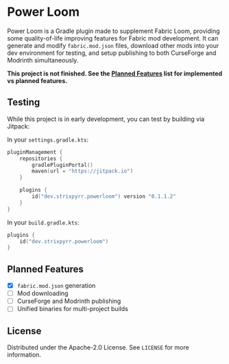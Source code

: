 # Power Loom

Power Loom is a Gradle plugin made to supplement Fabric Loom, providing some
quality-of-life improving features for Fabric mod development. It can generate and
modify `fabric.mod.json` files, download other mods into your dev environment for
testing, and setup publishing to both CurseForge and Modrinth simultaneously.

**This project is not finished. See the [Planned Features](#planned-features) list
for implemented vs planned features.**

## Testing

While this project is in early development, you can test by building via Jitpack:

In your `settings.gradle.kts`:
```kotlin
pluginManagement {
    repositories {
        gradlePluginPortal()
        maven(url = "https://jitpack.io")
    }

    plugins {
        id("dev.strixpyrr.powerloom") version "0.1.1.2"
    }
}
```

In your `build.gradle.kts`:
```kotlin
plugins {
    id("dev.strixpyrr.powerloom")
}
```

## Planned Features

- [x] `fabric.mod.json` generation
- [ ] Mod downloading
- [ ] CurseForge and Modrinth publishing
- [ ] Unified binaries for multi-project builds

## License

Distributed under the Apache-2.0 License. See `LICENSE` for more information.
